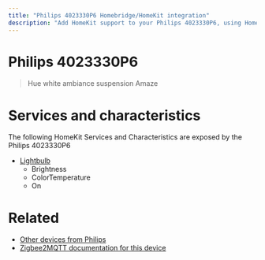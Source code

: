 ```yaml
---
title: "Philips 4023330P6 Homebridge/HomeKit integration"
description: "Add HomeKit support to your Philips 4023330P6, using Homebridge, Zigbee2MQTT and homebridge-z2m."
---
```

<!---
This file has been GENERATED using src/docgen/docgen.ts
DO NOT EDIT THIS FILE MANUALLY!
-->
# Philips 4023330P6
> Hue white ambiance suspension Amaze


# Services and characteristics
The following HomeKit Services and Characteristics are exposed by
the Philips 4023330P6

* [Lightbulb](../../light.md)
  * Brightness
  * ColorTemperature
  * On


# Related
* [Other devices from Philips](../index.md#philips)
* [Zigbee2MQTT documentation for this device](https://www.zigbee2mqtt.io/devices/4023330P6.html)